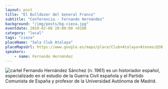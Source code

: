 ```yaml
---
layout: post
title: "El Bulldozer del General Franco"
subtitle: "Conferencia.- Fernando Hernández"
background: "/img/posts/bg-cieza.jpg"
eventdate: 2019-02-08 20:00:00 +0100
category: "local"
tags: "cieza"
placeName: "Sala Club Atalaya"
placeMapsUrl: https://www.google.es/maps/place/Club+Atalaya+Ateneo/@38.2411942,-1.4240486,17z/data=!3m1!4b1!4m5!3m4!1s0xd646c3e58e0cce5:0xd05c1937993b595!8m2!3d38.24119!4d-1.4218599?hl=en
speakers:
    - name: Fernando Hernández
---
```


![cartel](/img/posts/fernandohernandezjpeg.jpeg)
Fernando Hernández Sánchez (n. 1961) es un historiador español, especializado en el estudio de la Guerra Civil española y el Partido Comunista de España y profesor de la Universidad Autónoma de Madrid.
